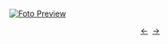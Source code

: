 [![Foto Preview](preview/n355.avif)](https://20essentials.github.io/project-000-355)

<div align="center" style="display: flex; justify-content: center;">
  <a  href="https://github.com/20essentials/project-000-354" target="_blank">&#8592;</a>
  &nbsp;&nbsp;
  <a  href="https://github.com/20essentials/project-000-356" target="_blank">&#8594;</a>
</div>
